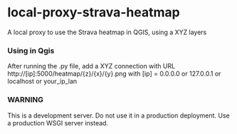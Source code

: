 # local-proxy-strava-heatmap
A local proxy to use the Strava heatmap in QGIS, using a XYZ layers

### Using in Qgis
After running the .py file, add a XYZ connection with URL http://[ip]:5000/heatmap/{z}/{x}/{y}.png with [ip] = 0.0.0.0 or 127.0.0.1 or localhost or your_ip_lan

### WARNING
This is a development server. Do not use it in a production deployment. Use a production WSGI server instead.
